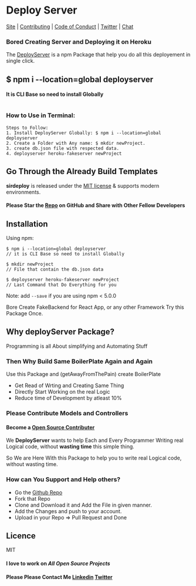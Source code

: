 # Deploy Server

[Site](https://shantanubombatkar.shodkk.com) |
[Contributing](https://github.com/shaantanu9/DeployHerokuServer) |
[Code of Conduct](https://code-of-conduct.openjsf.org) |
[Twitter](https://twitter.com/ShantanuMali9) |
[Chat](https://gitter.im/shaantanu9)

### Bored Creating Server and Deploying it on Heroku 
The [DeployServer](https://github.com/shaantanu9/DeployHerokuServer) is a npm Package that help you do all this deployement in single click.

## $ npm i --location=global deployserver 
#### It is CLI Base so need to install Globally

#
### How to Use in Terminal:
```shell
Steps to Follow:
1. Install DeployServer Globally: $ npm i --location=global deployserver
2. Create a Folder with Any name: $ mkdir newProject.
3. create db.json file with respected data.
4. deployserver heroku-fakeserver newProject

```

## Go Through the Already Build Templates

**sirdeploy** is released under the [MIT license](https://github.com/shaantanu9/DeployHerokuServer/blob/main/LICENSE) & supports modern environments.<br>
#### Please Star the [Repo](https://github.com/shaantanu9/DeployHerokuServer) on GitHub and Share with Other Fellow Developers

## Installation

Using npm:
```shell
$ npm i --location=global deployserver
// it is CLI Base so need to install Globally

$ mkdir newProject
// File that contain the db.json data

$ deployserver heroku-fakeserver newProject
// Last Command that Do Everything for you
```
Note: add `--save` if you are using npm < 5.0.0



Bore Create FakeBackend for React App, or any other Framework Try this Package Once.

## Why deployServer Package?

Programming is all About simplifying and Automating Stuff<br>

### Then Why Build Same BoilerPlate Again and Again 


Use this Package and (getAwayFromThePain) create BoilerPlate 
 * Get Read of Wrting and Creating Same Thing
 * Directly Start Working on the real Logic
 * Reduce time of Development by atleast 10% 

### Please Contribute Models and Controllers

#### Become a [Open Source Contributer](https://github.com/shaantanu9/DeployHerokuServer)
We **DeployServer** wants to help Each and Every Programmer Writing real Logical code, without **wasting time** this simple thing.

So We are Here With this Package to help you to write real Logical code, without wasting time.

### How can You Support and Help others?


 * Go the [Github Repo](https://github.com/shaantanu9/DeployHerokuServer)
 * Fork that Repo 
 * Clone and Download it and Add the File in given manner. 
 * Add the Changes and push to your account.
 * Upload in your Repo => Pull Request and Done
 
 
 ## Licence
 MIT
 
 #### I love to work on ***All Open Source Projects***
 #### **Please Please Contact Me** [Linkedin](https://www.linkedin.com/in/shantanu-bombatkar) [Twitter](https://twitter.com/ShantanuMali9) 
 